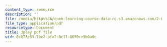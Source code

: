 ```yaml
---
content_type: resource
description: ''
file: /media/https%3A/open-learning-course-data-rc.s3.amazonaws.com/2-003sc-engineering-dynamics-fall-2011/8c873c637bc2bfa20c110650ce9b0a0c_1xJJu5p3dD0.pdf
file_type: application/pdf
resourcetype: Document
title: 3play pdf file
uid: 8c873c63-7bc2-bfa2-0c11-0650ce9b0a0c
---
```

